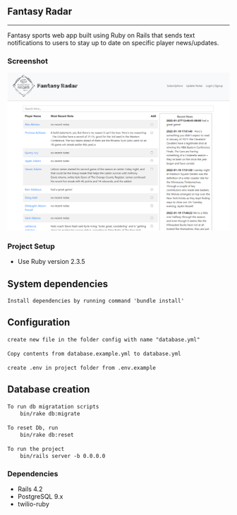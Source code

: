 ## Fantasy Radar 
------------------------------  
Fantasy sports web app built using Ruby on Rails that sends text notifications to users to stay up to date on specific player news/updates.

### Screenshot
![Fantasy Radar](https://github.com/elmi-/FantasyRadar/blob/master/app/docs/fantasyradar.PNG)

### Project Setup
* Use Ruby version
    2.3.5  

## System dependencies  
    Install dependencies by running command 'bundle install'

## Configuration
    create new file in the folder config with name "database.yml"  

    Copy contents from database.example.yml to database.yml 

    create .env in project folder from .env.example  
  
## Database creation
    To run db migratation scripts  
        bin/rake db:migrate

    To reset Db, run  
        bin/rake db:reset

    To run the project  
        bin/rails server -b 0.0.0.0  

### Dependencies  
* Rails 4.2
* PostgreSQL 9.x
* twilio-ruby